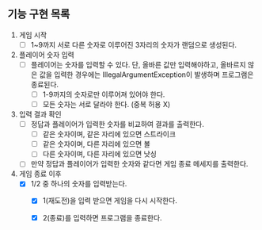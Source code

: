 ## 기능 구현 목록

1. 게임 시작
    - [ ] 1~9까지 서로 다른 숫자로 이루어진 3자리의 숫자가 랜덤으로 생성된다.
2. 플레이어 숫자 입력
    - [ ] 플레이어는 숫자를 입력할 수 있다. 단, 올바른 값만 입력해야하고, 올바르지 않은 값을 입력한 경우에는 IllegalArgumentException이 발생하며
      프로그램은 종료된다.
        - [ ] 1-9까지의 숫자로만 이루어져 있어야 한다.
        - [ ] 모든 숫자는 서로 달라야 한다. (중복 허용 X)
3. 입력 결과 확인
    - [ ] 정답과 플레이어가 입력한 숫자를 비교하여 결과를 출력한다.
        - [ ] 같은 숫자이며, 같은 자리에 있으면 스트라이크
        - [ ] 같은 숫자이며, 다른 자리에 있으면 볼
        - [ ] 다른 숫자이며, 다른 자리에 있으면 낫싱
    - [ ] 만약 정답과 플레이어가 입력한 숫자와 같다면 게임 종료 메세지를 출력한다.
4. 게임 종료 이후
    - [x] 1/2 중 하나의 숫자를 입력받는다.
        - [x] 1(재도전)을 입력 받으면 게임을 다시 시작한다.
        - [x] 2(종료)를 입력하면 프로그램을 종료한다.



